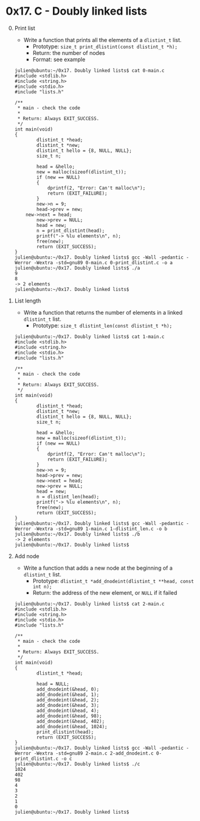# 0x17. C - Doubly linked lists

0. Print list
	- Write a function that prints all the elements of a `dlistint_t` list.
		- Prototype: `size_t print_dlistint(const dlistint_t *h);`
		- Return: the number of nodes
		- Format: see example
	```
	julien@ubuntu:~/0x17. Doubly linked lists$ cat 0-main.c 
	#include <stdlib.h>
	#include <string.h>
	#include <stdio.h>
	#include "lists.h"

	/**
 	 * main - check the code
	 *
	 * Return: Always EXIT_SUCCESS.
	 */
	int main(void)
	{
    		dlistint_t *head;
    		dlistint_t *new;
    		dlistint_t hello = {8, NULL, NULL};
    		size_t n;

    		head = &hello;
    		new = malloc(sizeof(dlistint_t));
    		if (new == NULL)
    		{
        		dprintf(2, "Error: Can't malloc\n");
        		return (EXIT_FAILURE);
    		}
    		new->n = 9;
    		head->prev = new;
		new->next = head;
    		new->prev = NULL;
    		head = new;
    		n = print_dlistint(head);
    		printf("-> %lu elements\n", n);
    		free(new);
    		return (EXIT_SUCCESS);
	}
	julien@ubuntu:~/0x17. Doubly linked lists$ gcc -Wall -pedantic -Werror -Wextra -std=gnu89 0-main.c 0-print_dlistint.c -o a
	julien@ubuntu:~/0x17. Doubly linked lists$ ./a 
	9
	8
	-> 2 elements
	julien@ubuntu:~/0x17. Doubly linked lists$
	```

1. List length
	- Write a function that returns the number of elements in a linked `dlistint_t` list.
		- Prototype: `size_t dlistint_len(const dlistint_t *h);`
	```
	julien@ubuntu:~/0x17. Doubly linked lists$ cat 1-main.c 
	#include <stdlib.h>
	#include <string.h>
	#include <stdio.h>
	#include "lists.h"

	/**
	 * main - check the code
	 *
	 * Return: Always EXIT_SUCCESS.
	 */
	int main(void)
	{
    		dlistint_t *head;
	    	dlistint_t *new;
    		dlistint_t hello = {8, NULL, NULL};
    		size_t n;

    		head = &hello;
    		new = malloc(sizeof(dlistint_t));
    		if (new == NULL)
    		{
        		dprintf(2, "Error: Can't malloc\n");
        		return (EXIT_FAILURE);
    		}
    		new->n = 9;
    		head->prev = new;
    		new->next = head;
    		new->prev = NULL;
    		head = new;
    		n = dlistint_len(head);
    		printf("-> %lu elements\n", n);
    		free(new);
    		return (EXIT_SUCCESS);
	}
	julien@ubuntu:~/0x17. Doubly linked lists$ gcc -Wall -pedantic -Werror -Wextra -std=gnu89 1-main.c 1-dlistint_len.c -o b
	julien@ubuntu:~/0x17. Doubly linked lists$ ./b 
	-> 2 elements
	julien@ubuntu:~/0x17. Doubly linked lists$ 
	```

2. Add node
	- Write a function that adds a new node at the beginning of a `dlistint_t` list.
		- Prototype: `dlistint_t *add_dnodeint(dlistint_t **head, const int n);`
		- Return: the address of the new element, or `NULL` if it failed
	```
	julien@ubuntu:~/0x17. Doubly linked lists$ cat 2-main.c 
	#include <stdlib.h>
	#include <string.h>
	#include <stdio.h>
	#include "lists.h"

	/**
	 * main - check the code
	 *
	 * Return: Always EXIT_SUCCESS.
	 */
	int main(void)
	{
    		dlistint_t *head;

    		head = NULL;
    		add_dnodeint(&head, 0);
    		add_dnodeint(&head, 1);
    		add_dnodeint(&head, 2);
    		add_dnodeint(&head, 3);
    		add_dnodeint(&head, 4);
    		add_dnodeint(&head, 98);
    		add_dnodeint(&head, 402);
    		add_dnodeint(&head, 1024);
    		print_dlistint(head);
    		return (EXIT_SUCCESS);
	}
	julien@ubuntu:~/0x17. Doubly linked lists$ gcc -Wall -pedantic -Werror -Wextra -std=gnu89 2-main.c 2-add_dnodeint.c 0-print_dlistint.c -o c
	julien@ubuntu:~/0x17. Doubly linked lists$ ./c 
	1024
	402
	98
	4
	3
	2
	1
	0
	julien@ubuntu:~/0x17. Doubly linked lists$
	```
